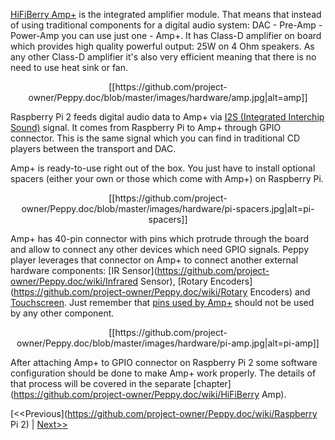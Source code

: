 [HiFiBerry Amp+](https://www.hifiberry.com/ampplus/) is the integrated amplifier module. That means that instead of using traditional components for a digital audio system: DAC - Pre-Amp - Power-Amp you can use just one - Amp+. It has Class-D amplifier on board which provides high quality powerful output: 25W on 4 Ohm speakers. As any other Class-D amplifier it's also very efficient meaning that there is no need to use heat sink or fan.

<p align="center">
[[https://github.com/project-owner/Peppy.doc/blob/master/images/hardware/amp.jpg|alt=amp]]
</p>

Raspberry Pi 2 feeds digital audio data to Amp+ via [I2S (Integrated Interchip Sound)](https://en.wikipedia.org/wiki/I%C2%B2S) signal. It comes from Raspberry Pi to Amp+ through GPIO connector. This is the same signal which you can find in traditional CD players between the transport and DAC.

Amp+ is ready-to-use right out of the box. You just have to install optional spacers (either your own or those which come with Amp+) on Raspberry Pi.

<p align="center">
[[https://github.com/project-owner/Peppy.doc/blob/master/images/hardware/pi-spacers.jpg|alt=pi-spacers]]
</p>

Amp+ has 40-pin connector with pins which protrude through the board and allow to connect any other devices which need GPIO signals. Peppy player leverages that connector on Amp+ to connect another external hardware components: [IR Sensor](https://github.com/project-owner/Peppy.doc/wiki/Infrared Sensor), [Rotary Encoders](https://github.com/project-owner/Peppy.doc/wiki/Rotary Encoders) and [Touchscreen](https://github.com/project-owner/Peppy.doc/wiki/Touchscreen). Just remember that [pins used by Amp+](https://www.hifiberry.com/guides/gpio-usage-of-the-hifiberry-products/) should not be used by any other component.

<p align="center">
[[https://github.com/project-owner/Peppy.doc/blob/master/images/hardware/pi-amp.jpg|alt=pi-amp]]
</p>

After attaching Amp+ to GPIO connector on Raspberry Pi 2 some software configuration should be done to make Amp+ work properly. The details of that process will be covered in the separate [chapter](https://github.com/project-owner/Peppy.doc/wiki/HiFiBerry Amp).

[<<Previous](https://github.com/project-owner/Peppy.doc/wiki/Raspberry Pi 2) | [Next>>](https://github.com/project-owner/Peppy.doc/wiki/Touchscreen)